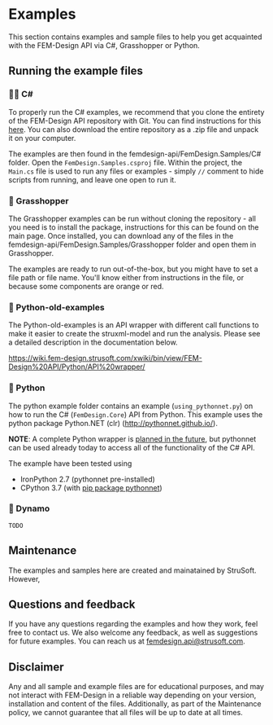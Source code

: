 # Examples
This section contains examples and sample files to help you get acquainted with the FEM-Design API via C#, Grasshopper or Python.

## Running the example files

### 👩‍💻 C#
To properly run the C# examples, we recommend that you clone the entirety of the FEM-Design API repository with Git. You can find instructions for this [here](https://github.com/git-guides/git-clone). You can also download the entire repository as a .zip file and unpack it on your computer.

The examples are then found in the femdesign-api/FemDesign.Samples/C# folder. Open the `FemDesign.Samples.csproj` file. Within the project, the `Main.cs` file is used to run any files or examples - simply `//` comment to hide scripts from running, and leave one open to run it.

### 🦗 Grasshopper
The Grasshopper examples can be run without cloning the repository - all you need is to install the package, instructions for this can be found on the main page. Once installed, you can download any of the files in the femdesign-api/FemDesign.Samples/Grasshopper folder and open them in Grasshopper.

The examples are ready to run out-of-the-box, but you might have to set a file path or file name. You'll know either from instructions in the file, or because some components are orange or red.

### 🐉 Python-old-examples
The Python-old-examples is an API wrapper with different call functions to make it easier to create the struxml-model and run the analysis. Please see a detailed description in the documentation below.

https://wiki.fem-design.strusoft.com/xwiki/bin/view/FEM-Design%20API/Python/API%20wrapper/

### 🐍 Python
The python example folder contains an example (`using_pythonnet.py`) on how to run the C# (`FemDesign.Core`) API from Python. This example uses the python package Python.NET (clr) (http://pythonnet.github.io/).

**NOTE**: A complete Python wrapper is [planned in the future](https://github.com/strusoft/femdesign-api/issues/221), but pythonnet can be used already today to access all of the functionality of the C# API.

The example have been tested using
- IronPython 2.7 (pythonnet pre-installed)
- CPython 3.7 (with [pip package pythonnet](https://pypi.org/project/pythonnet/))

### 🤖 Dynamo
    TODO

## Maintenance
The examples and samples here are created and mainatained by StruSoft. However, 

## Questions and feedback
If you have any questions regarding the examples and how they work, feel free to contact us. We also welcome any feedback, as well as suggestions for future examples. You can reach us at femdesign.api@strusoft.com.

## Disclaimer
Any and all sample and example files are for educational purposes, and may not interact with FEM-Design in a reliable way depending on your version, installation and content of the files. Additionally, as part of the Maintenance policy, we cannot guarantee that all files will be up to date at all times.